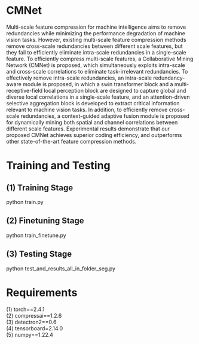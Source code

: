 # CMNet
Multi-scale feature compression for machine intelligence aims to remove redundancies while minimizing the performance degradation of machine vision tasks. However, existing multi-scale feature compression methods remove cross-scale redundancies between different scale features, but they fail to efficiently eliminate intra-scale redundancies in a single-scale feature. To efficiently compress multi-scale features, a Collaborative Mining Network (CMNet) is proposed, which simultaneously exploits intra-scale and cross-scale correlations to eliminate task-irrelevant redundancies. To effectively remove intra-scale redundancies, an intra-scale redundancy-aware module is proposed, in which a swin transformer block and a multi-receptive-field local perception block are designed to capture global and diverse local correlations in a single-scale feature, and an attention-driven selective aggregation block is developed to extract critical information relevant to machine vision tasks. In addition, to efficiently remove cross-scale redundancies, a context-guided adaptive fusion module is proposed for dynamically mining both spatial and channel correlations between different scale features. Experimental results demonstrate that our proposed CMNet achieves superior coding efficiency, and outperforms other state-of-the-art feature compression methods.
# Training and Testing
## (1) Training Stage
python train.py
## (2) Finetuning Stage
python train_finetune.py
## (3) Testing Stage
python test_and_results_all_in_folder_seg.py
# Requirements
(1) torch==2.4.1  
(2) compressai==1.2.6  
(3) detectron2==0.6  
(4) tensorboard=2.14.0  
(5) numpy==1.22.4  
